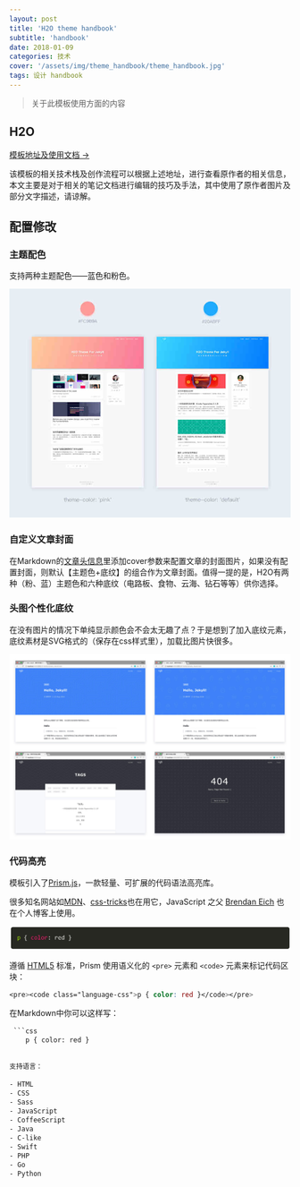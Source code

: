 ```yaml
---
layout: post
title: 'H2O theme handbook'
subtitle: 'handbook'
date: 2018-01-09
categories: 技术
cover: '/assets/img/theme_handbook/theme_handbook.jpg'
tags: 设计 handbook
---
```


> 关于此模板使用方面的内容

## H2O

[模板地址及使用文档 →](https://github.com/kaeyleo/jekyll-theme-H2O)

该模板的相关技术栈及创作流程可以根据上述地址，进行查看原作者的相关信息，本文主要是对于相关的笔记文档进行编辑的技巧及手法，其中使用了原作者图片及部分文字描述，请谅解。

## 配置修改

### 主题配色

支持两种主题配色——蓝色和粉色。

![](/assets/img/theme_handbook/jekyll-theme-h2o-themecolor.jpg)

### 自定义文章封面

在Markdown的[文章头信息](http://jekyll.com.cn/docs/frontmatter/)里添加cover参数来配置文章的封面图片，如果没有配置封面，则默认【主题色+底纹】的组合作为文章封面。值得一提的是，H2O有两种（粉、蓝）主题色和六种底纹（电路板、食物、云海、钻石等等）供你选择。

### 头图个性化底纹

在没有图片的情况下单纯显示颜色会不会太无趣了点？于是想到了加入底纹元素，底纹素材是SVG格式的（保存在css样式里），加载比图片快很多。

![](/assets/img/theme_handbook/jekyll-theme-h2o-headerpatterns.jpg)

### 代码高亮

模板引入了[Prism.js](http://prismjs.com)，一款轻量、可扩展的代码语法高亮库。

很多知名网站如[MDN](https://developer.mozilla.org/)、[css-tricks](https://css-tricks.com/)也在用它，JavaScript 之父 [Brendan Eich](https://brendaneich.com/) 也在个人博客上使用。

![代码高亮](/assets/img/theme_handbook/jekyll-theme-h2o-highlight.png)

遵循 [HTML5](https://www.w3.org/TR/html5/grouping-content.html#the-pre-element) 标准，Prism 使用语义化的 `<pre>` 元素和 `<code>` 元素来标记代码区块：

```css
<pre><code class="language-css">p { color: red }</code></pre>
```

在Markdown中你可以这样写：

```
 ```css
	p { color: red }
 ```
```

支持语言：

- HTML
- CSS
- Sass
- JavaScript
- CoffeeScript
- Java
- C-like
- Swift
- PHP
- Go
- Python
